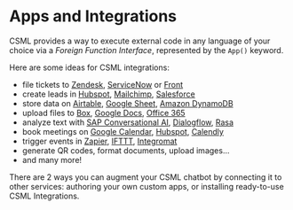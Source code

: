 # Apps and Integrations

CSML provides a way to execute external code in any language of your choice via a _Foreign Function Interface_, represented by the `App()` keyword.

Here are some ideas for CSML integrations:

* file tickets to [Zendesk](https://zendesk.com), [ServiceNow](https://servicenow.com) or [Front](https://frontapp.com/)
* create leads in [Hubspot](https://hubspot.com), [Mailchimp](https://mailchimp.com), [Salesforce](https://salesforce.com)
* store data on [Airtable](https://airtable.com/), [Google Sheet](https://docs.google.com/spreadsheets), [Amazon DynamoDB](https://aws.amazon.com/dynamodb)
* upload files to [Box](http://box.com/), [Google Docs](https://docs.google.com/), [Office 365](https://www.office.com/)
* analyze text with [SAP Conversational AI](https://cai.tools.sap/), [Dialogflow](https://dialogflow.cloud.google.com/), [Rasa](https://rasa.com/)
* book meetings on [Google Calendar](https://calendar.google.com/), [Hubspot](https://hubspot.com), [Calendly](https://calendly.com/fr)
* trigger events in [Zapier](https://zapier.com), [IFTTT](https://ifttt.com/), [Integromat](https://www.integromat.com/)
* generate QR codes, format documents, upload images...
* and many more!

There are 2 ways you can augment your CSML chatbot by connecting it to other services: authoring your own custom apps, or installing ready-to-use CSML Integrations.

##
